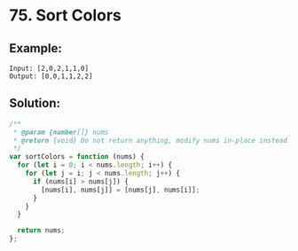 # 75. Sort Colors

## Example:

    Input: [2,0,2,1,1,0]
    Output: [0,0,1,1,2,2]

## Solution:

```javascript
/**
 * @param {number[]} nums
 * @return {void} Do not return anything, modify nums in-place instead.
 */
var sortColors = function (nums) {
  for (let i = 0; i < nums.length; i++) {
    for (let j = i; j < nums.length; j++) {
      if (nums[i] > nums[j]) {
        [nums[i], nums[j]] = [nums[j], nums[i]];
      }
    }
  }

  return nums;
};
```
